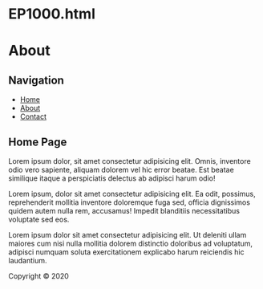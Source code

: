 # EP1000.html
<html>
    <head>
        <title>My Website</title>
    </head>
    <body>
        <div id="container">
            <div id="header">
                <h1>About</h1>
                <link rel="stylesheet" type="text/css" href="style.css">
            </div>
            <div id="content">
                <div id="nav">
                    <h2>Navigation</h2>
                    <ul>
                        <li><a href="">Home</a></li>
                        <li><a class="selected"href="">About</a></li>
                        <li><a href="">Contact</a></li>
                    </ul>
                </div>
                <div id="main">
                    <h2>Home Page</h2>
                    <p>Lorem ipsum dolor, sit amet consectetur adipisicing elit. Omnis, inventore odio vero sapiente, aliquam dolorem vel hic error beatae. Est beatae similique itaque a perspiciatis delectus ab adipisci harum odio!</p>
                    <p>Lorem ipsum, dolor sit amet consectetur adipisicing elit. Ea odit, possimus, reprehenderit mollitia inventore doloremque fuga sed, officia dignissimos quidem autem nulla rem, accusamus! Impedit blanditiis necessitatibus voluptate sed eos.</p>
                    <p>Lorem ipsum dolor sit amet consectetur adipisicing elit. Ut deleniti ullam maiores cum nisi nulla mollitia dolorem distinctio doloribus ad voluptatum, adipisci numquam soluta exercitationem explicabo harum reiciendis hic laudantium.</p>
                </div>
            </div>
            <div id="footer">
                Copyright &copy; 2020
            </div>
        </div>
    </body>
</html>
